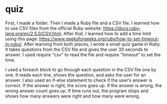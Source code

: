 # quiz
First, I made a folder. Then I made a Ruby file and a CSV file. I learned how to use CSV files from the official Ruby website: https://docs.ruby-lang.org/en/2.5.0/CSV.html. After that, I learned how to add a time limit using this page: https://www.geeksforgeeks.org/ruby/how-to-set-timeout-in-ruby/. After learning from both places, I wrote a small quiz game in Ruby. It takes questions from the CSV file and gives the user 30 seconds to answer. I used require "csv" to read the file and require "timeout" to set the time.

I used a foreach block to go through each question in the CSV file one by one. It reads each line, shows the question, and asks the user for an answer. I also used an if-else statement to check if the user’s answer is correct. If the answer is right, the score goes up. If the answer is wrong, the wrong answer count goes up. If time runs out, the program stops and shows how many answers were right and how many were wrong.